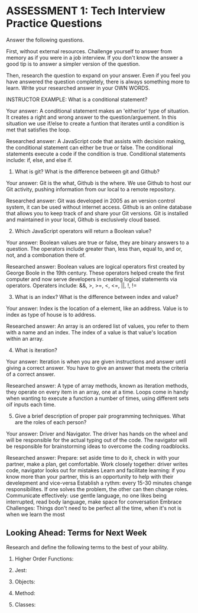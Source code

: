 # ASSESSMENT 1: Tech Interview Practice Questions
Answer the following questions.

First, without external resources. Challenge yourself to answer from memory as if you were in a job interview. If you don't know the answer a good tip is to answer a simpler version of the question.

Then, research the question to expand on your answer. Even if you feel you have answered the question completely, there is always something more to learn. Write your researched answer in your OWN WORDS.

INSTRUCTOR EXAMPLE: What is a conditional statement?

  Your answer: A conditional statement makes an 'either/or' type of situation. It creates a right and wrong answer to the question/arguement. In this situation we use if/else to create a funtion that iterates until a condition is met that satisfies the loop. 

  Researched answer: A JavaScript code that assists with decision making, the conditional statement can either be true or false. The conditional statements execute a code if the condition is true. Conditional statements include: if, else, and else if. 



1. What is git? What is the difference between git and Github?

  Your answer: Git is the what, Github is the where. We use Github to host our Git activity, pushing information from our local to a remote repository.   

  Researched answer: Git was developed in 2005 as an version control system, it can be used without internet access. Github is an online database that allows you to keep track of and share your Git versions. Git is installed and maintained in your local, Github is exclusively cloud based. 



2. Which JavaScript operators will return a Boolean value?

  Your answer: Boolean values are true or false, they are binary answers to a question. The operators include greater than, less than, equal to, and or, not, and a combonation there of. 

  Researched answer: Boolean values are logical operators first created by George Boole in the 19th century. These operators helped create the first computer and now serve developers in creating logical statements via operators. Operaters include: &&, >, >=, <, <=, ||, !, !=


3. What is an index? What is the difference between index and value?

  Your answer: Index is the location of a element, like an address. Value is to index as type of house is to address. 

  Researched answer: An array is an ordered list of values, you refer to them with a name and an index. The index of a value is that value's location within an array. 



4. What is iteration?

  Your answer: Iteration is when you are given instructions and answer until giving a correct answer. You have to give an answer that meets the criteria of a correct answer. 

  Researched answer: A type of array methods, known as iteration methods, they operate on every item in an array, one at a time. Loops come in handy when wanting to execute a function a number of times, using different sets oif inputs each time. 



5. Give a brief description of proper pair programming techniques. What are the roles of each person?

  Your answer: Driver and Navigator. The driver has hands on the wheel and will be responsible for the actual typing out of the code. The navigator will be responsible for brainstorming ideas to overcome the coding roadblocks. 

  Researched answer: 
  Prepare: set aside time to do it, check in with your partner, make a plan, get comfortable. 
  Work closely together: driver writes code, navigator looks out for mistakes 
  Learn and facilitate learning: if you know more than your partner, this is an opportunity to help with their
                                develepment and vice-versa 
  Establish a rythm: every 15-30 minutes change responsibilites. If one solves the problem, the other can then change roles. 
  Communicate effectively: use gentle language, no one likes being interrupted, read body language, make space for conversation 
  Embrace Challenges: Things don't need to be perfect all the time, when it's not is when we learn the most 



## Looking Ahead: Terms for Next Week

Research and define the following terms to the best of your ability.

1. Higher Order Functions:

2. Jest:

3. Objects:

4. Method:

5. Classes:
